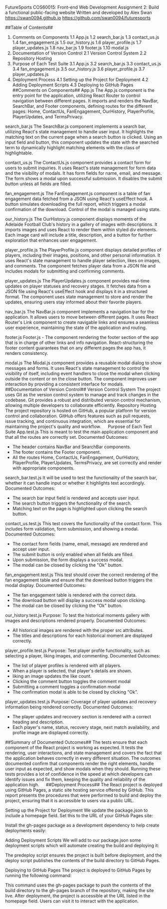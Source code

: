 FutureSports
COS60015: Front-end Web Development
Assignment 2: Build a functional public-facing website
Written and developed by Alex Swan
https://swan0094.github.io
https://github.com/swan0094/futuresports


##Table of Contents##
1.	Comments on Components
1.1 App.js
1.2 search_bar.js
1.3 contact_us.js
1.4 fan_engagement.js
1.5 our_history.js
1.6 player_profile.js
1.7 player_updates.js
1.8 nav_bar.js
1.9 footer.js
1.10 modal.js
2.	Documentation of Version Control
2.1 Version Control System
2.2 Repository Hosting
3.	Purpose of Each Test Suite
3.1 App.js
3.2 search_bar.js
3.3 contact_us.js
3.4 fan_engagement.js
3.5 our_history.js
3.6 player_profile.js
3.7 player_updates.js
4. Deployment Process
4.1 Setting up the Project for Deployment 
4.2 Adding Deployment Scripts
4.3 Deploying to GitHub Pages
 
##Comments on Components##
App.js
The App.js component is the entry point for the application, utilizing React Router to control navigation between different pages. It imports and renders the NavBar, SearchBar, and Footer components, defining routes for the different pages: Home, ContactUs, FanEngagement, OurHistory, PlayerProfile, PlayerUpdates, and TermsPrivacy.

search_bar.js
The SearchBar.js component implements a search bar, utilizing React's state management to handle user input. It highlights the matching text on the current page when a search button is clicked. Using an input field and button, this component updates the state with the searched term to dynamically highlight matching elements with the class of highlightable.

contact_us.js
The ContactUs.js component provides a contact form for users to submit inquiries. It uses React's state management for form data and the visibility of modals. It has form fields for name, email, and message. The form shows a modal upon successful submission. It disables the submit button unless all fields are filled.

fan_engagement.js
The FanEngagement.js component is a table of fan engagement data fetched from a JSON using React's useEffect hook. A button simulates downloading the full report, which triggers a modal confirmation of the download. Control of the modal is managed using state.



our_history.js
The OurHistory.js component displays moments of the Adelaide Football Club's history in a gallery of images with descriptions. It imports images and uses React to render them within styled div elements. Each image card will include a title, description, and a button for further exploration that enhances user engagement.

player_profile.js
The PlayerProfile.js component displays detailed profiles of players, including their images, positions, and other personal information. It uses React's state management to handle player selection, likes on images, and comments. The component fetches player data from a JSON file and includes modals for submitting and confirming comments.

player_updates.js
The PlayerUpdates.js component provides real-time updates on player statuses and recovery stages. It fetches data from a JSON file using React's useEffect hook and displays it in a structured format. The component uses state management to store and render the updates, ensuring users stay informed about their favorite players.

nav_bar.js
The NavBar.js component implements a navigation bar for the application. It allows users to move between different pages. It uses React Router's Link component to create navigable links and ensures a seamless user experience, maintaining the state of the application and routing.



footer.js
Footer.js - The component rendering the footer section of the app that is in charge of other links and info navigation. React-structuring the footer content guarantees that on any different pages the app has, it renders consistency.

modal.js
The Modal.js component provides a reusable modal dialog to show messages and forms. It uses React's state management to control the visibility of itself, including event handlers to close the modal when clicking outside the content or on the close button. The component improves user interaction by providing a consistent interface for modals.
 
##Documentation of Version Control##
Version Control System
The project uses Git as the version control system to manage and track changes in the codebase. Git provides a robust and distributed version control mechanism, allowing multiple developers to collaborate efficiently.
Repository Hosting
The project repository is hosted on GitHub, a popular platform for version control and collaboration. GitHub offers features such as pull requests, issue tracking, and continuous integration, which are essential for maintaining the project's quality and workflow.
 
Purpose of Each Test Suite
App.test.js
This is meant to test the main application component and that all the routes are correctly set. Documented Outcomes:
-	The header contains NavBar and SearchBar components.
-	The footer contains the Footer component.
-	All the routes Home, ContactUs, FanEngagement, OurHistory, PlayerProfile, PlayerUpdates, TermsPrivacy, are set correctly and render with appropriate components.

search_bar.test.js
It will be used to test the functionality of the search bar, whether it can handle input or whether it highlights text accordingly. Documented Outcomes:
-	The search bar input field is rendered and accepts user input.
-	The search button triggers the functionality of the search.
-	Matching text on the page is highlighted upon clicking the search button.

contact_us.test.js
This test covers the functionality of the contact form. This includes form validation, form submission, and showing a modal. Documented Outcomes:
-	The contact form fields (name, email, message) are rendered and accept user input.
-	The submit button is only enabled when all fields are filled.
-	Upon submission, the form displays a success modal.
-	The modal can be closed by clicking the "Ok" button.

fan_engagement.test.js
This test should cover the correct rendering of the fan engagement table and ensure that the download button triggers the modal display. Documented Outcomes:
-	The fan engagement table is rendered with the correct data.
-	The download button will display a success modal upon clicking.
-	The modal can be closed by clicking the "Ok" button.

our_history.test.js
Purpose: To test the historical moments gallery with images and descriptions rendered properly. Documented Outcomes:
-	All historical images are rendered with the proper src attributes.
-	The titles and descriptions for each historical moment are displayed correctly.

player_profile.test.js
Purpose: Test player profile functionality, such as selecting a player, liking images, and commenting. Documented Outcomes:
-	The list of player profiles is rendered with all players.
-	When a player is selected, that player's details are shown.
-	liking an image updates the like count.
-	Clicking the comment button toggles the comment modal
-	Submitting a comment toggles a confirmation modal
-	The confirmation modal is able to be closed by clicking "Ok".

player_updates.test.js
Purpose: Coverage of player updates and recovery information being rendered correctly. Documented Outcomes:
-	The player updates and recovery section is rendered with a correct heading and description.
-	Each player's name, status, recovery stage, next match availability, and profile image are displayed correctly.

##Summary of Documented Outcomes##
The tests ensure that each component of the React project is working as expected. It tests the rendering, user interactions, and state management and covers the fact that the application behaves correctly in every different situation. The outcomes documented confirm that components render the right elements, handle user input as expected, and show modals when they should. Running these tests provides a lot of confidence in the speed at which developers can identify issues and fix them, keeping the quality and reliability of the application high.
 
##Deployment Process##
The React project is deployed using GitHub Pages, a static site hosting service offered by GitHub. This report presents the procedures that were performed to build and deploy the project, ensuring that it is accessible to users via a public URL.

Setting up the Project for Deployment
We update the package.json to include a homepage field. Set this to the URL of your GitHub Pages site:
 
Install the gh-pages package as a development dependency to help create deployments easily:
 
Adding Deployment Scripts
We will add to our package.json some deployment scripts which will automate creating the build and deploying it:
 
The predeploy script ensures the project is built before deployment, and the deploy script publishes the contents of the build directory to GitHub Pages.

Deploying to GitHub Pages
The project is deployed to GitHub Pages by running the following command:
 
This command uses the gh-pages package to push the contents of the build directory to the gh-pages branch of the repository, making the site live.
After deployment, the project is accessible at the URL listed in the homepage field. Users can visit it to interact with the application.
